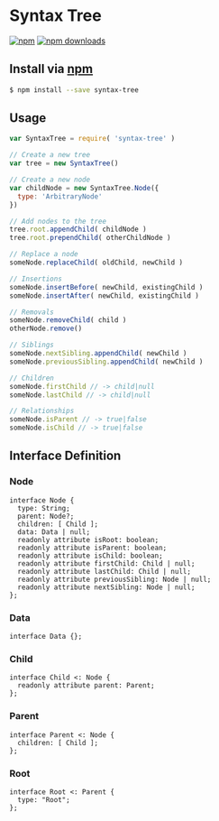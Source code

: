 # Syntax Tree
[![npm](http://img.shields.io/npm/v/syntax-tree.svg?style=flat-square)](https://npmjs.com/package/syntax-tree)
[![npm downloads](http://img.shields.io/npm/dm/syntax-tree.svg?style=flat-square)](https://npmjs.com/package/syntax-tree)

## Install via [npm](https://npmjs.com)

```sh
$ npm install --save syntax-tree
```

## Usage

```js
var SyntaxTree = require( 'syntax-tree' )
```

```js
// Create a new tree
var tree = new SyntaxTree()

// Create a new node
var childNode = new SyntaxTree.Node({
  type: 'ArbitraryNode'
})

// Add nodes to the tree
tree.root.appendChild( childNode )
tree.root.prependChild( otherChildNode )

// Replace a node
someNode.replaceChild( oldChild, newChild )

// Insertions
someNode.insertBefore( newChild, existingChild )
someNode.insertAfter( newChild, existingChild )

// Removals
someNode.removeChild( child )
otherNode.remove()

// Siblings
someNode.nextSibling.appendChild( newChild )
someNode.previousSibling.appendChild( newChild )

// Children
someNode.firstChild // -> child|null
someNode.lastChild // -> child|null

// Relationships
someNode.isParent // -> true|false
someNode.isChild // -> true|false
```

## Interface Definition

### Node

```idl
interface Node {
  type: String;
  parent: Node?;
  children: [ Child ];
  data: Data | null;
  readonly attribute isRoot: boolean;
  readonly attribute isParent: boolean;
  readonly attribute isChild: boolean;
  readonly attribute firstChild: Child | null;
  readonly attribute lastChild: Child | null;
  readonly attribute previousSibling: Node | null;
  readonly attribute nextSibling: Node | null;
};
```

### Data

```idl
interface Data {};
```

### Child

```idl
interface Child <: Node {
  readonly attribute parent: Parent;
};
```

### Parent

```idl
interface Parent <: Node {
  children: [ Child ];
};
```

### Root

```idl
interface Root <: Parent {
  type: "Root";
};
```
